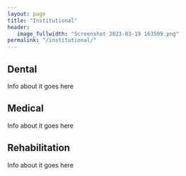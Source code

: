 ```yaml
---
layout: page
title: "Institutional"
header:
   image_fullwidth: "Screenshot 2023-03-19 163509.png"
permalink: "/institutional/"
---
```


## Dental
Info about it goes here

## Medical
Info about it goes here

## Rehabilitation 
Info about it goes here